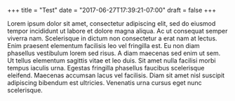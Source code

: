 +++
title = "Test"
date = "2017-06-27T17:39:21-07:00"
draft = false
+++

Lorem ipsum dolor sit amet, consectetur adipiscing elit, sed do eiusmod tempor incididunt ut labore et dolore magna aliqua. Ac ut consequat semper viverra nam. Scelerisque in dictum non consectetur a erat nam at lectus. Enim praesent elementum facilisis leo vel fringilla est. Eu non diam phasellus vestibulum lorem sed risus. A diam maecenas sed enim ut sem. Ut tellus elementum sagittis vitae et leo duis. Sit amet nulla facilisi morbi tempus iaculis urna. Egestas fringilla phasellus faucibus scelerisque eleifend. Maecenas accumsan lacus vel facilisis. Diam sit amet nisl suscipit adipiscing bibendum est ultricies. Venenatis urna cursus eget nunc scelerisque.
